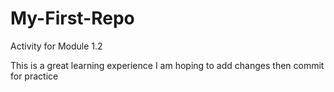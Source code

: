 # My-First-Repo
Activity for Module 1.2

This is a great learning experience
I am hoping to add changes then commit for practice
